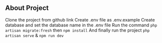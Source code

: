 ## About Project

Clone the project from github link
Create .env file as .env.example
Create database and set the database name in the .env file
Run the command
`php artisan migrate:fresh`
then
`npm install`
And finally run the project
`php artisan serve` & `npm run dev`
